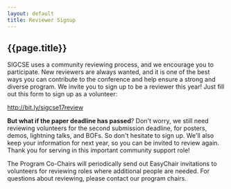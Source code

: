 ```yaml
---
layout: default
title: Reviewer Signup
---
```


<h2>{{page.title}}</h2>

SIGCSE uses a community reviewing process, and we encourage you to participate. New reviewers are always wanted, and it is one of the best ways you can contribute to the conference and help ensure a strong and diverse program. We invite you to sign up to be a reviewer this year! Just fill out this form to sign up as a volunteer:

<div class = " well text-center">
  <a href = "http://bit.ly/sigcse17review">http://bit.ly/sigcse17review</a>
</div>

<b>But what if the paper deadline has passed</b>? Don't worry, we still need reviewing volunteers for the second submission deadline, for posters, demos, lightning talks, and BOFs. So don't hesitate to sign up. We'll also keep your information for next year, so you can be invited to review again. Thank you for serving in this important community support role!

The Program Co-Chairs will periodically send out EasyChair invitations to volunteers for reviewing roles where additional people are needed. For questions about reviewing, please contact our program chairs.
